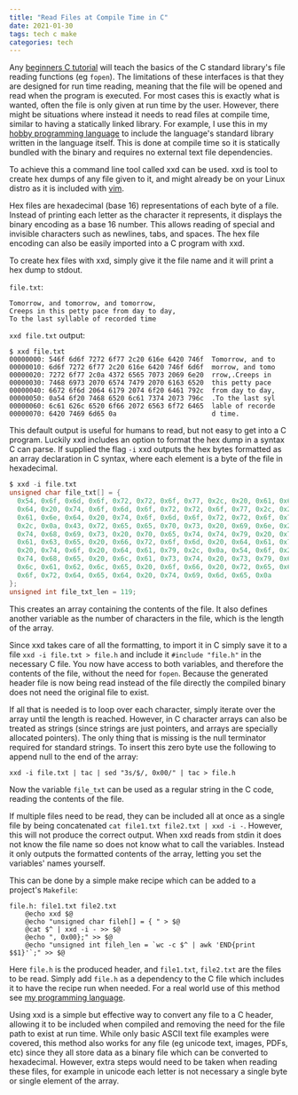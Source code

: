 ```yaml
---
title: "Read Files at Compile Time in C"
date: 2021-01-30
tags: tech c make
categories: tech
---
```


Any [beginners C tutorial][1] will teach the basics of the C standard library's
file reading functions (eg `fopen`). The limitations of these interfaces is that they are designed
for run time reading, meaning that the file will be opened and read when the program is executed.
For most cases this is exactly what is wanted, often the file is only given at
run time by the user. However, there might be situations where instead it needs to read files
at compile time, similar to having a statically linked library. For example, I use this in my
[hobby programming language][2] to include the language's standard library written in the language
itself. This is done at compile time so it is statically bundled with the binary and requires no
external text file dependencies.

[1]: https://www.tutorialspoint.com/cprogramming/c_file_io.htm
[2]: https://eevo.pub

To achieve this a command line tool called xxd can be used. xxd is tool to create hex dumps of any
file given to it, and might already be on your Linux distro as it is included with
[vim][3].

[3]: https://www.vim.org

Hex files are hexadecimal (base 16) representations of each byte of a file. Instead of printing
each letter as the character it represents, it displays the binary encoding as a base 16 number.
This allows reading of special and invisible characters such as newlines, tabs, and
spaces. The hex file encoding can also be easily imported into a C program with xxd.

To create hex files with xxd, simply give it the file name and it will print a hex dump to stdout.

`file.txt`:
```
Tomorrow, and tomorrow, and tomorrow,
Creeps in this petty pace from day to day,
To the last syllable of recorded time
```

`xxd file.txt` output:
```
$ xxd file.txt
00000000: 546f 6d6f 7272 6f77 2c20 616e 6420 746f  Tomorrow, and to
00000010: 6d6f 7272 6f77 2c20 616e 6420 746f 6d6f  morrow, and tomo
00000020: 7272 6f77 2c0a 4372 6565 7073 2069 6e20  rrow,.Creeps in
00000030: 7468 6973 2070 6574 7479 2070 6163 6520  this petty pace
00000040: 6672 6f6d 2064 6179 2074 6f20 6461 792c  from day to day,
00000050: 0a54 6f20 7468 6520 6c61 7374 2073 796c  .To the last syl
00000060: 6c61 626c 6520 6f66 2072 6563 6f72 6465  lable of recorde
00000070: 6420 7469 6d65 0a                        d time.
```

This default output is useful for humans to read, but not easy to get into a C program. Luckily
xxd includes an option to format the hex dump in a syntax C can parse. If supplied the flag `-i`
xxd outputs the hex bytes formatted as an array declaration in C syntax, where each element is
a byte of the file in hexadecimal.

```c
$ xxd -i file.txt
unsigned char file_txt[] = {
  0x54, 0x6f, 0x6d, 0x6f, 0x72, 0x72, 0x6f, 0x77, 0x2c, 0x20, 0x61, 0x6e,
  0x64, 0x20, 0x74, 0x6f, 0x6d, 0x6f, 0x72, 0x72, 0x6f, 0x77, 0x2c, 0x20,
  0x61, 0x6e, 0x64, 0x20, 0x74, 0x6f, 0x6d, 0x6f, 0x72, 0x72, 0x6f, 0x77,
  0x2c, 0x0a, 0x43, 0x72, 0x65, 0x65, 0x70, 0x73, 0x20, 0x69, 0x6e, 0x20,
  0x74, 0x68, 0x69, 0x73, 0x20, 0x70, 0x65, 0x74, 0x74, 0x79, 0x20, 0x70,
  0x61, 0x63, 0x65, 0x20, 0x66, 0x72, 0x6f, 0x6d, 0x20, 0x64, 0x61, 0x79,
  0x20, 0x74, 0x6f, 0x20, 0x64, 0x61, 0x79, 0x2c, 0x0a, 0x54, 0x6f, 0x20,
  0x74, 0x68, 0x65, 0x20, 0x6c, 0x61, 0x73, 0x74, 0x20, 0x73, 0x79, 0x6c,
  0x6c, 0x61, 0x62, 0x6c, 0x65, 0x20, 0x6f, 0x66, 0x20, 0x72, 0x65, 0x63,
  0x6f, 0x72, 0x64, 0x65, 0x64, 0x20, 0x74, 0x69, 0x6d, 0x65, 0x0a
};
unsigned int file_txt_len = 119;
```

This creates an array containing the contents of the file.  It also defines another variable as
the number of characters in the file, which is the length of the array.

Since xxd takes care of all the formatting, to import it in C simply save it
to a file `xxd -i file.txt > file.h` and include it `#include "file.h"` in the necessary C file.
You now have access to both variables, and therefore the contents of the file, without the need
for `fopen`. Because the generated header file is now being read instead of the file directly the
compiled binary does not need the original file to exist.

If all that is needed is to loop over each character, simply iterate over the array until the
length is reached.  However, in C character arrays can also be treated as strings (since strings
are just pointers, and arrays are specially allocated pointers). The only thing that is missing is
the null terminator required for standard strings. To insert this zero byte use the following to
append null to the end of the array:

```
xxd -i file.txt | tac | sed "3s/$/, 0x00/" | tac > file.h
```

Now the variable `file_txt` can be used as a regular string in the C code, reading the contents
of the file.

If multiple files need to be read, they can be included all at once as a single file by being
concatenated `cat file1.txt file2.txt | xxd -i -`. However, this will not produce the correct
output. When xxd reads from stdin it does not know the file name so does not know what to call the
variables. Instead it only outputs the formatted contents of the array, letting you set the
variables' names yourself.

This can be done by a simple make recipe which can be added to a project's `Makefile`:

```make
file.h: file1.txt file2.txt
	@echo xxd $@
	@echo "unsigned char fileh[] = { " > $@
	@cat $^ | xxd -i - >> $@
	@echo ", 0x00};" >> $@
	@echo "unsigned int fileh_len = `wc -c $^ | awk 'END{print $$1}'`;" >> $@
```

Here `file.h` is the produced header, and `file1.txt`, `file2.txt` are the files to be read.
Simply add `file.h` as a dependency to the C file which includes it to have the recipe run when
needed. For a real world use of this method see [my programming language][4].

[4]: https://github.com/eevolang/eevo/blob/7c45f869f460d12e3cb091c6a918dd66adb3cb80/Makefile#L28

Using xxd is a simple but effective way to convert any file to a C header, allowing it to be
included when compiled and removing the need for the file path to exist at run
time. While only basic ASCII text file examples were covered, this method also works for any
file (eg unicode text, images, PDFs, etc) since they all store data as a binary file which can be
converted to hexadecimal.  However, extra steps would need to be taken when reading these files,
for example in unicode each letter is not necessary a single byte or single element of the array.

